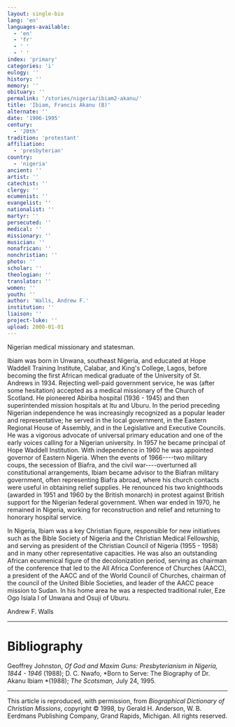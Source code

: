 ```yaml
---
layout: single-bio
lang: 'en'
languages-available:
  - 'en'
  - 'fr'
  - ' '
  - ' '
index: 'primary'
categories: 'i'
eulogy: ''
history: ''
memory: ''
obituary: ''
permalink: '/stories/nigeria/ibiam2-akanu/'
title: 'Ibiam, Francis Akanu (B)'
alternate: ''
date: '1906-1995'
century:
  - '20th'
tradition: 'protestant'
affiliation:
  - 'presbyterian'
country:
  - 'nigeria'
ancient: ''
artist: ''
catechist: ''
clergy: ''
ecumenist: ''
evangelist: ''
nationalist: ''
martyr: ''
persecuted: ''
medical: ''
missionary: ''
musician: ''
nonafrican: ''
nonchristian: ''
photo: ''
scholar: ''
theologian: ''
translator: ''
women: ''
youth: ''
author: 'Walls, Andrew F.'
institution: ''
liaison: ''
project-luke: ''
upload: 2000-01-01
---
```



Nigerian medical missionary and statesman.

Ibiam was born in Unwana, southeast Nigeria, and educated at Hope Waddell Training Institute, Calabar, and King's College, Lagos, before becoming the first African medical graduate of the University of St. Andrews in 1934. Rejecting well-paid government service, he was (after some hesitation) accepted as a medical missionary of the Church of Scotland. He pioneered Abiriba hospital (1936 - 1945) and then superintended mission hospitals at Itu and Uburu. In the period preceding Nigerian independence he was increasingly recognized as a popular leader and representative; he served in the local government, in the Eastern Regional House of Assembly, and in the Legislative and Executive Councils. He was a vigorous advocate of universal primary education and one of the early voices calling for a Nigerian university. In 1957 he became principal of Hope Waddell Institution. With independence in 1960 he was appointed governor of Eastern Nigeria. When the events of 1966----two military coups, the secession of Biafra, and the civil war----overturned all constitutional arrangements, Ibiam became advisor to the Biafran military government, often representing Biafra abroad, where his church contacts were useful in obtaining relief supplies. He renounced his two knighthoods (awarded in 1951 and 1960 by the British monarch) in protest against British support for the Nigerian federal government. When war ended in 1970, he remained in Nigeria, working for reconstruction and relief and returning to honorary hospital service.

In Nigeria, Ibiam was a key Christian figure, responsible for new initiatives such as the Bible Society of Nigeria and the Christian Medical Fellowship, and serving as president of the Christian Council of Nigeria (1955 - 1958) and in many other representative capacities. He was also an outstanding African ecumenical figure of the decolonization period, serving as chairman of the conference that led to the All Africa Conference of Churches (AACC), a president of the AACC and of the World Council of Churches, chairman of the council of the United Bible Societies, and leader of the AACC peace mission to Sudan. In his home area he was a respected traditional ruler, Eze Ogo Isiala I of Unwana and Osuji of Uburu.

Andrew F. Walls

---

# Bibliography

Geoffrey Johnston, *Of God and Maxim Guns: Presbyterianism in Nigeria, 1844 - 1946* (1988); D. C. Nwafo, *Born to Serve: The Biography of Dr. Akanu Ibiam *(1988); *The Scotsman,* July 24, 1995.

---

This article is reproduced, with permission, from *Biographical Dictionary of Christian Missions*,   copyright &copy; 1998, by Gerald H. Anderson, W. B. Eerdmans Publishing Company, Grand Rapids, Michigan.  All rights reserved.
